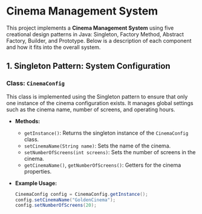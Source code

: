 # Cinema Management System

This project implements a **Cinema Management System** using five creational design patterns in Java: Singleton, Factory Method, Abstract Factory, Builder, and Prototype. Below is a description of each component and how it fits into the overall system.

## 1. Singleton Pattern: System Configuration
### Class: `CinemaConfig`
This class is implemented using the Singleton pattern to ensure that only one instance of the cinema configuration exists. It manages global settings such as the cinema name, number of screens, and operating hours.

- **Methods:**
  - `getInstance()`: Returns the singleton instance of the `CinemaConfig` class.
  - `setCinemaName(String name)`: Sets the name of the cinema.
  - `setNumberOfScreens(int screens)`: Sets the number of screens in the cinema.
  - `getCinemaName()`, `getNumberOfScreens()`: Getters for the cinema properties.

- **Example Usage:**
  ```java
  CinemaConfig config = CinemaConfig.getInstance();
  config.setCinemaName("GoldenCinema");
  config.setNumberOfScreens(20);
